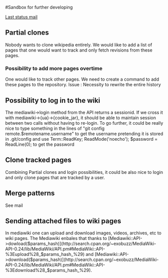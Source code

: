 #Sandbox for further developing

[Last status mail](http://www.spinics.net/lists/git/msg158701.html)

## Partial clones
Nobody wants to clone wikipedia entirely. We would like to add a list of pages that one would want to track and only fetch revisions from these pages. 

### Possibility to add more pages overtime
One would like to track other pages. We need to create a command to add these pages to the repository.
Issue : Necessity to rewrite the entire history

## Possibility to log in to the wiki
The mediawiki->login method from the API returns a sessionid. If we cross it with mediawiki->{ua}->{cookie_jar}, it should be able to maintain session between two calls without having to re-login. To go further, it could be really nice to type something in the lines of "git config remote.$remotename.username" to get the username pretending it is stored in .git/config and use Term::ReadKey; ReadMode('noecho'); $password = ReadLine(0); to get the password

## Clone tracked pages
Combining Partial clones and login possibilities, it could be also nice to login and only clone pages that are tracked by a user.

## Merge patterns
See mail

## Sending attached files to wiki pages
In mediawiki one can upload and download images, videos, archives, etc to wiki pages. The Mediawiki enbales that thanks to [Mediawiki::API->dowload($params_hash)](http://search.cpan.org/~exobuzz/MediaWiki-API-0.24/lib/MediaWiki/API.pm#MediaWiki::API-%3Eupload%28_$params_hash_%29) and [Mediawiki::API->download($params_hash)](http://search.cpan.org/~exobuzz/MediaWiki-API-0.24/lib/MediaWiki/API.pm#MediaWiki::API-%3Edownload%28_$params_hash_%29).



###